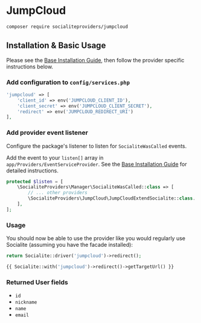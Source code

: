# JumpCloud

```bash
composer require socialiteproviders/jumpcloud
```

## Installation & Basic Usage

Please see the [Base Installation Guide](https://socialiteproviders.com/usage/), then follow the provider specific instructions below.

### Add configuration to `config/services.php`

```php
'jumpcloud' => [
    'client_id' => env('JUMPCLOUD_CLIENT_ID'),
    'client_secret' => env('JUMPCLOUD_CLIENT_SECRET'),
    'redirect' => env('JUMPCLOUD_REDIRECT_URI')
],
```

### Add provider event listener

Configure the package's listener to listen for `SocialiteWasCalled` events.

Add the event to your `listen[]` array in `app/Providers/EventServiceProvider`. See the [Base Installation Guide](https://socialiteproviders.com/usage/) for detailed instructions.

```php
protected $listen = [
    \SocialiteProviders\Manager\SocialiteWasCalled::class => [
        // ... other providers
        \SocialiteProviders\JumpCloud\JumpCloudExtendSocialite::class.'@handle',
    ],
];
```

### Usage

You should now be able to use the provider like you would regularly use Socialite (assuming you have the facade installed):

```php
return Socialite::driver('jumpcloud')->redirect();
```

```php
{{ Socialite::with('jumpcloud')->redirect()->getTargetUrl() }}
```

### Returned User fields

- ``id``
- ``nickname``
- ``name``
- ``email``

